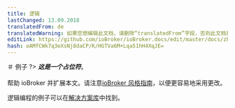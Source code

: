 ```yaml
---
title: 逻辑
lastChanged: 13.09.2018
translatedFrom: de
translatedWarning: 如果您想编辑此文档，请删除“translatedFrom”字段，否则此文档将再次自动翻译
editLink: https://github.com/ioBroker/ioBroker.docs/edit/master/docs/zh-cn/logic/examples.md
hash: oAMfCWk7q3eXsNj8daCP/K/HGTVa6M+Lqa51hH4XqJE=
---
```

＃ 例子
?> ***这是一个占位符***。<br><br>帮助 ioBroker 并扩展本文。请注意[ioBroker 风格指南](https://www.iobroker.net/#de/documentation/community/styleguidedoc.md)，以便更容易地采用更改。

逻辑编程的例子可以在[解决方案库](lib/README)中找到。